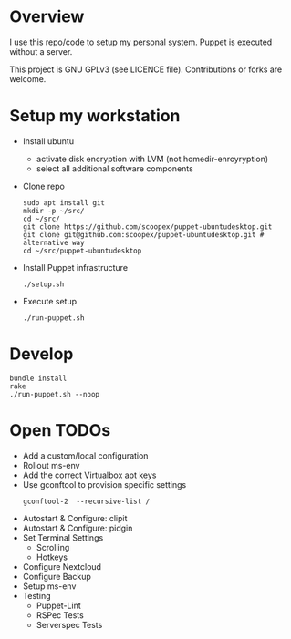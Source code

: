 # Overview

I use this repo/code to setup my personal system.
Puppet is executed without a server.

This project is GNU GPLv3 (see LICENCE file). Contributions or forks are welcome.

# Setup my workstation

 * Install ubuntu
    * activate disk encryption with LVM (not homedir-enrcyryption)    
    * select all additional software components
 * Clone repo
   ```
   sudo apt install git
   mkdir -p ~/src/
   cd ~/src/
   git clone https://github.com/scoopex/puppet-ubuntudesktop.git
   git clone git@github.com:scoopex/puppet-ubuntudesktop.git # alternative way
   cd ~/src/puppet-ubuntudesktop
   ```

 * Install Puppet infrastructure
   ```
   ./setup.sh
   ```

 * Execute setup
   ```
   ./run-puppet.sh
   ```

# Develop

```
bundle install
rake
./run-puppet.sh --noop
```

# Open TODOs

 * Add a custom/local configuration
 * Rollout ms-env 
 * Add the correct Virtualbox apt keys
 * Use gconftool to provision specific settings
   ```
   gconftool-2  --recursive-list /
   ```
 * Autostart & Configure: clipit
 * Autostart & Configure: pidgin
 * Set Terminal Settings
   * Scrolling
   * Hotkeys
 * Configure Nextcloud
 * Configure Backup
 * Setup ms-env
 * Testing
   * Puppet-Lint
   * RSPec Tests
   * Serverspec Tests
